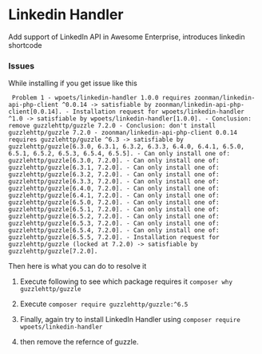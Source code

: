 # Linkedin Handler
Add support of LinkedIn API in Awesome Enterprise, introduces linkedin shortcode


### Issues 

While installing if you get issue like this 

` Problem 1
    - wpoets/linkedin-handler 1.0.0 requires zoonman/linkedin-api-php-client ^0.0.14 -> satisfiable by zoonman/linkedin-api-php-client[0.0.14].
    - Installation request for wpoets/linkedin-handler ^1.0 -> satisfiable by wpoets/linkedin-handler[1.0.0].
    - Conclusion: remove guzzlehttp/guzzle 7.2.0
    - Conclusion: don't install guzzlehttp/guzzle 7.2.0
    - zoonman/linkedin-api-php-client 0.0.14 requires guzzlehttp/guzzle ^6.3 -> satisfiable by guzzlehttp/guzzle[6.3.0, 6.3.1, 6.3.2, 6.3.3, 6.4.0, 6.4.1, 6.5.0, 6.5.1, 6.5.2, 6.5.3, 6.5.4, 6.5.5].
    - Can only install one of: guzzlehttp/guzzle[6.3.0, 7.2.0].
    - Can only install one of: guzzlehttp/guzzle[6.3.1, 7.2.0].
    - Can only install one of: guzzlehttp/guzzle[6.3.2, 7.2.0].
    - Can only install one of: guzzlehttp/guzzle[6.3.3, 7.2.0].
    - Can only install one of: guzzlehttp/guzzle[6.4.0, 7.2.0].
    - Can only install one of: guzzlehttp/guzzle[6.4.1, 7.2.0].
    - Can only install one of: guzzlehttp/guzzle[6.5.0, 7.2.0].
    - Can only install one of: guzzlehttp/guzzle[6.5.1, 7.2.0].
    - Can only install one of: guzzlehttp/guzzle[6.5.2, 7.2.0].
    - Can only install one of: guzzlehttp/guzzle[6.5.3, 7.2.0].
    - Can only install one of: guzzlehttp/guzzle[6.5.4, 7.2.0].
    - Can only install one of: guzzlehttp/guzzle[6.5.5, 7.2.0].
    - Installation request for guzzlehttp/guzzle (locked at 7.2.0) -> satisfiable by guzzlehttp/guzzle[7.2.0].`

Then here is what you can do to resolve it

1. Execute following to see which package requires it
`composer why guzzlehttp/guzzle`

2. Execute `composer require guzzlehttp/guzzle:^6.5`

3. Finally, again try to install LinkedIn Handler using
`composer require wpoets/linkedin-handler`

4. then remove the refernce of guzzle.



